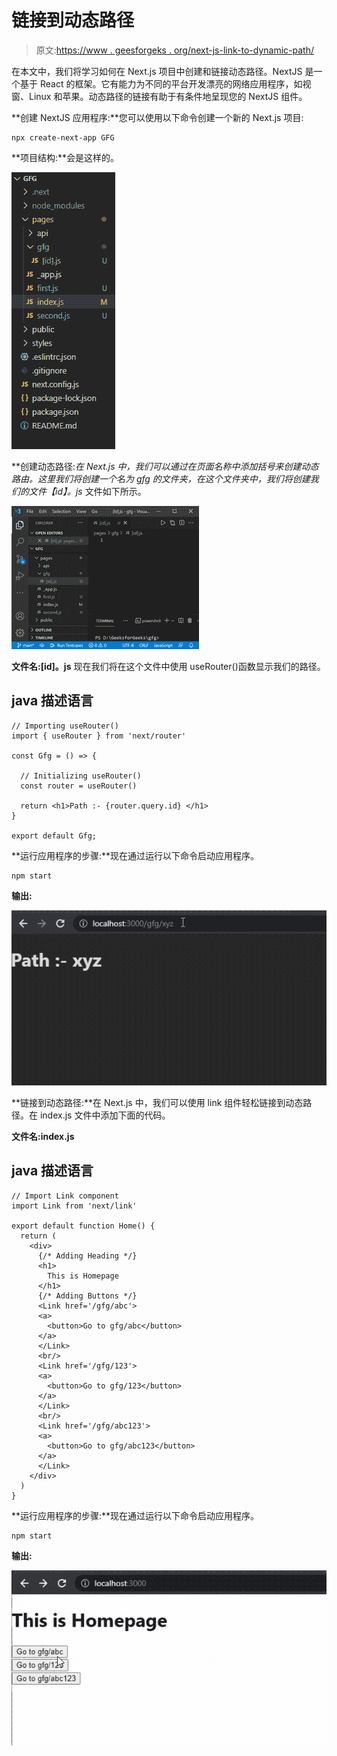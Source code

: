 # 链接到动态路径

> 原文:[https://www . geesforgeks . org/next-js-link-to-dynamic-path/](https://www.geeksforgeeks.org/next-js-linking-to-dynamic-paths/)

在本文中，我们将学习如何在 Next.js 项目中创建和链接动态路径。NextJS 是一个基于 React 的框架。它有能力为不同的平台开发漂亮的网络应用程序，如视窗、Linux 和苹果。动态路径的链接有助于有条件地呈现您的 NextJS 组件。

**创建 NextJS 应用程序:**您可以使用以下命令创建一个新的 Next.js 项目:

```
npx create-next-app GFG
```

**项目结构:**会是这样的。

![](img/93fa3e0ee6111bd1545471eea181dfbf.png)

**创建动态路径:**在 Next.js 中，我们可以通过在页面名称中添加括号来创建动态路由。这里我们将创建一个名为 *gfg* 的文件夹，在这个文件夹中，我们将创建我们的文件*【id】。js* 文件如下所示。

![](img/253676687030a2e3ccdd45cfcb128687.png)

**文件名:[id]。js** 现在我们将在这个文件中使用 useRouter()函数显示我们的路径。

## java 描述语言

```
// Importing useRouter()
import { useRouter } from 'next/router'

const Gfg = () => {

  // Initializing useRouter()
  const router = useRouter()

  return <h1>Path :- {router.query.id} </h1>
}

export default Gfg;
```

**运行应用程序的步骤:**现在通过运行以下命令启动应用程序。

```
npm start
```

**输出:**

![](img/4dce33f103c572dab7c18e0e23f46b08.png)

**链接到动态路径:**在 Next.js 中，我们可以使用 link 组件轻松链接到动态路径。在 index.js 文件中添加下面的代码。

**文件名:index.js**

## java 描述语言

```
// Import Link component
import Link from 'next/link'

export default function Home() {
  return (
    <div>
      {/* Adding Heading */}
      <h1>
        This is Homepage
      </h1>
      {/* Adding Buttons */}
      <Link href='/gfg/abc'>
      <a>
        <button>Go to gfg/abc</button>
      </a>
      </Link>
      <br/>
      <Link href='/gfg/123'>
      <a>
        <button>Go to gfg/123</button>
      </a>
      </Link>
      <br/>
      <Link href='/gfg/abc123'>
      <a>
        <button>Go to gfg/abc123</button>
      </a>
      </Link>
    </div>
  )
}
```

**运行应用程序的步骤:**现在通过运行以下命令启动应用程序。

```
npm start
```

**输出:**

![](img/c0dfd0dbd52cbfb23fb3da18a9dc925f.png)